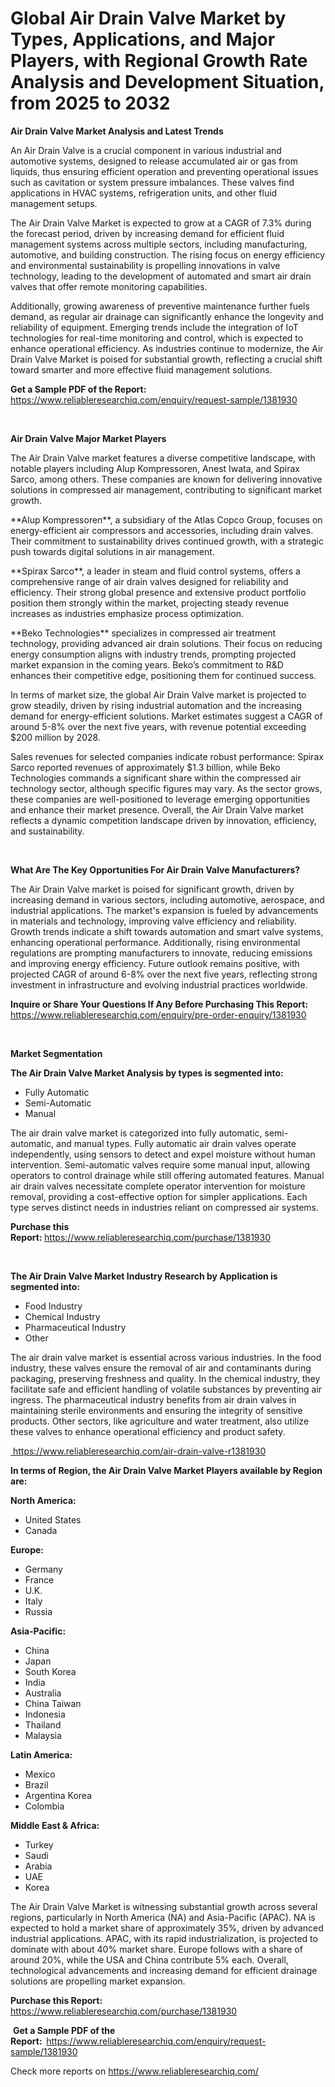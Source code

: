 <p><h1>Global Air Drain Valve Market by Types, Applications, and Major Players, with Regional Growth Rate Analysis and Development Situation, from 2025 to 2032</h1></p><p><strong>Air Drain Valve Market Analysis and Latest Trends</strong></p>
<p><p>An Air Drain Valve is a crucial component in various industrial and automotive systems, designed to release accumulated air or gas from liquids, thus ensuring efficient operation and preventing operational issues such as cavitation or system pressure imbalances. These valves find applications in HVAC systems, refrigeration units, and other fluid management setups.</p><p>The Air Drain Valve Market is expected to grow at a CAGR of 7.3% during the forecast period, driven by increasing demand for efficient fluid management systems across multiple sectors, including manufacturing, automotive, and building construction. The rising focus on energy efficiency and environmental sustainability is propelling innovations in valve technology, leading to the development of automated and smart air drain valves that offer remote monitoring capabilities.</p><p>Additionally, growing awareness of preventive maintenance further fuels demand, as regular air drainage can significantly enhance the longevity and reliability of equipment. Emerging trends include the integration of IoT technologies for real-time monitoring and control, which is expected to enhance operational efficiency. As industries continue to modernize, the Air Drain Valve Market is poised for substantial growth, reflecting a crucial shift toward smarter and more effective fluid management solutions.</p></p>
<p><strong>Get a Sample PDF of the Report:&nbsp;</strong> <a href="https://www.reliableresearchiq.com/enquiry/request-sample/1381930?utm_campaign=2293&utm_medium=2&utm_source=Github&utm_content=ia&utm_term=08042025&utm_id=air-drain-valve">https://www.reliableresearchiq.com/enquiry/request-sample/1381930</a></p>
<p>&nbsp;</p>
<p><strong>Air Drain Valve Major Market Players</strong></p>
<p><p>The Air Drain Valve market features a diverse competitive landscape, with notable players including Alup Kompressoren, Anest Iwata, and Spirax Sarco, among others. These companies are known for delivering innovative solutions in compressed air management, contributing to significant market growth.</p><p>**Alup Kompressoren**, a subsidiary of the Atlas Copco Group, focuses on energy-efficient air compressors and accessories, including drain valves. Their commitment to sustainability drives continued growth, with a strategic push towards digital solutions in air management.</p><p>**Spirax Sarco**, a leader in steam and fluid control systems, offers a comprehensive range of air drain valves designed for reliability and efficiency. Their strong global presence and extensive product portfolio position them strongly within the market, projecting steady revenue increases as industries emphasize process optimization.</p><p>**Beko Technologies** specializes in compressed air treatment technology, providing advanced air drain solutions. Their focus on reducing energy consumption aligns with industry trends, prompting projected market expansion in the coming years. Beko’s commitment to R&D enhances their competitive edge, positioning them for continued success.</p><p>In terms of market size, the global Air Drain Valve market is projected to grow steadily, driven by rising industrial automation and the increasing demand for energy-efficient solutions. Market estimates suggest a CAGR of around 5-8% over the next five years, with revenue potential exceeding $200 million by 2028.</p><p>Sales revenues for selected companies indicate robust performance: Spirax Sarco reported revenues of approximately $1.3 billion, while Beko Technologies commands a significant share within the compressed air technology sector, although specific figures may vary. As the sector grows, these companies are well-positioned to leverage emerging opportunities and enhance their market presence. Overall, the Air Drain Valve market reflects a dynamic competition landscape driven by innovation, efficiency, and sustainability.</p></p>
<p>&nbsp;</p>
<p><strong>What Are The Key Opportunities For Air Drain Valve Manufacturers?</strong></p>
<p><p>The Air Drain Valve market is poised for significant growth, driven by increasing demand in various sectors, including automotive, aerospace, and industrial applications. The market's expansion is fueled by advancements in materials and technology, improving valve efficiency and reliability. Growth trends indicate a shift towards automation and smart valve systems, enhancing operational performance. Additionally, rising environmental regulations are prompting manufacturers to innovate, reducing emissions and improving energy efficiency. Future outlook remains positive, with projected CAGR of around 6-8% over the next five years, reflecting strong investment in infrastructure and evolving industrial practices worldwide.</p></p>
<p><strong>Inquire or Share Your Questions If Any Before Purchasing This Report:</strong> <a href="https://www.reliableresearchiq.com/enquiry/pre-order-enquiry/1381930?utm_campaign=2293&utm_medium=2&utm_source=Github&utm_content=ia&utm_term=08042025&utm_id=air-drain-valve">https://www.reliableresearchiq.com/enquiry/pre-order-enquiry/1381930</a></p>
<p>&nbsp;</p>
<p><strong>Market Segmentation</strong></p>
<p><strong>The Air Drain Valve Market Analysis by types is segmented into:</strong></p>
<p><ul><li>Fully Automatic</li><li>Semi-Automatic</li><li>Manual</li></ul></p>
<p><p>The air drain valve market is categorized into fully automatic, semi-automatic, and manual types. Fully automatic air drain valves operate independently, using sensors to detect and expel moisture without human intervention. Semi-automatic valves require some manual input, allowing operators to control drainage while still offering automated features. Manual air drain valves necessitate complete operator intervention for moisture removal, providing a cost-effective option for simpler applications. Each type serves distinct needs in industries reliant on compressed air systems.</p></p>
<p><strong>Purchase this Report:&nbsp;</strong><a href="https://www.reliableresearchiq.com/purchase/1381930?utm_campaign=2293&utm_medium=2&utm_source=Github&utm_content=ia&utm_term=08042025&utm_id=air-drain-valve">https://www.reliableresearchiq.com/purchase/1381930</a></p>
<p>&nbsp;</p>
<p><strong>The Air Drain Valve Market Industry Research by Application is segmented into:</strong></p>
<p><ul><li>Food Industry</li><li>Chemical Industry</li><li>Pharmaceutical Industry</li><li>Other</li></ul></p>
<p><p>The air drain valve market is essential across various industries. In the food industry, these valves ensure the removal of air and contaminants during packaging, preserving freshness and quality. In the chemical industry, they facilitate safe and efficient handling of volatile substances by preventing air ingress. The pharmaceutical industry benefits from air drain valves in maintaining sterile environments and ensuring the integrity of sensitive products. Other sectors, like agriculture and water treatment, also utilize these valves to enhance operational efficiency and product safety.</p></p>
<p><a href="https://www.reliableresearchiq.com/air-drain-valve-r1381930?utm_campaign=2293&utm_medium=2&utm_source=Github&utm_content=ia&utm_term=08042025&utm_id=air-drain-valve">&nbsp;https://www.reliableresearchiq.com/air-drain-valve-r1381930</a></p>
<p><strong>In terms of Region, the Air Drain Valve Market Players available by Region are:</strong></p>
<p>
    <p> <strong> North America: </strong>
        <ul>
            <li>United States</li>
            <li>Canada</li>
        </ul>
        </p> 
    <p> <strong> Europe: </strong>
        <ul>
            <li>Germany</li>
            <li>France</li>
            <li>U.K.</li>
            <li>Italy</li>
            <li>Russia</li>
        </ul>
        </p> 
    <p> <strong> Asia-Pacific: </strong>
        <ul>
            <li>China</li>
            <li>Japan</li>
            <li>South Korea</li>
            <li>India</li>
            <li>Australia</li>
            <li>China Taiwan</li>
            <li>Indonesia</li>
            <li>Thailand</li>
            <li>Malaysia</li>
        </ul>
        </p> 
    <p> <strong> Latin America: </strong>
        <ul>
            <li>Mexico</li>
            <li>Brazil</li>
            <li>Argentina Korea</li>
            <li>Colombia</li>
        </ul>
        </p> 
    <p> <strong> Middle East & Africa: </strong>
        <ul>
            <li>Turkey</li>
            <li>Saudi</li>
            <li>Arabia</li>
            <li>UAE</li>
            <li>Korea</li>
        </ul>
    </p>
    </p>
<p><p>The Air Drain Valve Market is witnessing substantial growth across several regions, particularly in North America (NA) and Asia-Pacific (APAC). NA is expected to hold a market share of approximately 35%, driven by advanced industrial applications. APAC, with its rapid industrialization, is projected to dominate with about 40% market share. Europe follows with a share of around 20%, while the USA and China contribute 5% each. Overall, technological advancements and increasing demand for efficient drainage solutions are propelling market expansion.</p></p>
<p><strong>Purchase this Report: </strong><a href="https://www.reliableresearchiq.com/purchase/1381930?utm_campaign=2293&utm_medium=2&utm_source=Github&utm_content=ia&utm_term=08042025&utm_id=air-drain-valve">https://www.reliableresearchiq.com/purchase/1381930</a></p>
<p>&nbsp;<strong>Get a Sample PDF of the Report:&nbsp;&nbsp;</strong><a href="https://www.reliableresearchiq.com/enquiry/request-sample/1381930?utm_campaign=2293&utm_medium=2&utm_source=Github&utm_content=ia&utm_term=08042025&utm_id=air-drain-valve">https://www.reliableresearchiq.com/enquiry/request-sample/1381930</a></p>
<p><strong></strong></p>
<p>Check more reports on <a href="https://www.reliableresearchiq.com/?utm_campaign=2293&utm_medium=2&utm_source=Github&utm_content=ia&utm_term=08042025&utm_id=air-drain-valve">https://www.reliableresearchiq.com/</a></p>